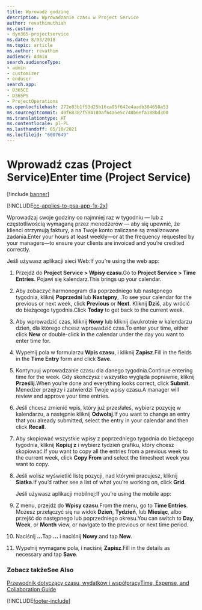 ```yaml
---
title: Wprowadź godzinę
description: Wprowadzanie czasu w Project Service
author: revathimuthiah
ms.custom:
- dyn365-projectservice
ms.date: 8/03/2018
ms.topic: article
ms.author: revathim
audience: Admin
search.audienceType:
- admin
- customizer
- enduser
search.app:
- D365CE
- D365PS
- ProjectOperations
ms.openlocfilehash: 272e83b1f53d25b16ca95f642e4aadb304658a53
ms.sourcegitcommit: 40f68387f594180af64a5e5c748b6efa188bd300
ms.translationtype: HT
ms.contentlocale: pl-PL
ms.lasthandoff: 05/10/2021
ms.locfileid: "6007649"
---
```

# <a name="enter-time-project-service"></a><span data-ttu-id="7126b-103">Wprowadź czas (Project Service)</span><span class="sxs-lookup"><span data-stu-id="7126b-103">Enter time (Project Service)</span></span>

[!include [banner](../includes/psa-now-project-operations.md)]

[!INCLUDE[cc-applies-to-psa-app-1x-2x](../includes/cc-applies-to-psa-app-1x-2x.md)]

<span data-ttu-id="7126b-104">Wprowadzaj swoje godziny co najmniej raz w tygodniu — lub z częstotliwością wymaganą przez menedżerów — aby się upewnić, że klienci otrzymują faktury, a na Twoje konto zaliczane są zrealizowane zadania.</span><span class="sxs-lookup"><span data-stu-id="7126b-104">Enter your hours at least weekly—or at the frequency requested by your managers—to ensure your clients are invoiced and you’re credited correctly.</span></span>  
  
 <span data-ttu-id="7126b-105">Jeśli używasz aplikacji sieci Web:</span><span class="sxs-lookup"><span data-stu-id="7126b-105">If you’re using the web app:</span></span>  
  
1. <span data-ttu-id="7126b-106">Przejdź do **Project Service > Wpisy czasu**.</span><span class="sxs-lookup"><span data-stu-id="7126b-106">Go to **Project Service > Time Entries**.</span></span> <span data-ttu-id="7126b-107">Pojawi się kalendarz.</span><span class="sxs-lookup"><span data-stu-id="7126b-107">This brings up your calendar.</span></span>  
  
2. <span data-ttu-id="7126b-108">Aby zobaczyć harmonogram dla poprzedniego lub następnego tygodnia, kliknij **Poprzedni** lub **Następny**, .</span><span class="sxs-lookup"><span data-stu-id="7126b-108">To see your calendar for the previous or next week, click **Previous** or **Next**.</span></span> <span data-ttu-id="7126b-109">Kliknij **Dziś**, aby wrócić do bieżącego tygodnia.</span><span class="sxs-lookup"><span data-stu-id="7126b-109">Click **Today** to get back to the current week.</span></span>  
  
3. <span data-ttu-id="7126b-110">Aby wprowadzić czas, kliknij **Nowy** lub kliknij dwukrotnie w kalendarzu dzień, dla którego chcesz wprowadzić czas.</span><span class="sxs-lookup"><span data-stu-id="7126b-110">To enter your time, either click **New** or double-click in the calendar under the day you want to enter time for.</span></span>  
  
4. <span data-ttu-id="7126b-111">Wypełnij pola w formularzu **Wpis czasu**, i kliknij **Zapisz**.</span><span class="sxs-lookup"><span data-stu-id="7126b-111">Fill in the fields in the **Time Entry** form and click **Save**.</span></span>  
  
5. <span data-ttu-id="7126b-112">Kontynuuj wprowadzanie czasu dla danego tygodnia.</span><span class="sxs-lookup"><span data-stu-id="7126b-112">Continue entering time for the week.</span></span> <span data-ttu-id="7126b-113">Gdy skończysz i wszystko wygląda poprawnie, kliknij **Prześlij**.</span><span class="sxs-lookup"><span data-stu-id="7126b-113">When you’re done and everything looks correct, click **Submit**.</span></span> <span data-ttu-id="7126b-114">Menedżer przejrzy i zatwierdzi Twoje wpisy czasu.</span><span class="sxs-lookup"><span data-stu-id="7126b-114">A manager will review and approve your time entries.</span></span>  
  
6. <span data-ttu-id="7126b-115">Jeśli chcesz zmienić wpis, który już przesłałeś, wybierz pozycję w kalendarzu, a następnie kliknij **Odwołaj**.</span><span class="sxs-lookup"><span data-stu-id="7126b-115">If you want to change an entry that you already submitted, select the entry in your calendar and then click **Recall**.</span></span>  
  
7. <span data-ttu-id="7126b-116">Aby skopiować wszystkie wpisy z poprzedniego tygodnia do bieżącego tygodnia, kliknij **Kopiuj z** i wybierz tydzień grafiku, który chcesz skopiować.</span><span class="sxs-lookup"><span data-stu-id="7126b-116">If you want to copy all the entries from a previous week to the current week, click **Copy From** and select the timesheet week you want to copy.</span></span>  
  
8. <span data-ttu-id="7126b-117">Jeśli wolisz wyświetlić listę pozycji, nad którymi pracujesz, kliknij **Siatka**.</span><span class="sxs-lookup"><span data-stu-id="7126b-117">If you’d rather see a list of what you’re working on, click **Grid**.</span></span>  
  
   <span data-ttu-id="7126b-118">Jeśli używasz aplikacji mobilnej:</span><span class="sxs-lookup"><span data-stu-id="7126b-118">If you’re using the mobile app:</span></span>  
  
9. <span data-ttu-id="7126b-119">Z menu, przejdź do **Wpisy czasu**.</span><span class="sxs-lookup"><span data-stu-id="7126b-119">From the menu, go to **Time Entries**.</span></span>     <span data-ttu-id="7126b-120">Możesz przełączyć się na widok **Dzień**, **Tydzień**, lub **Miesiąc**, albo przejść do następnego lub poprzedniego okresu.</span><span class="sxs-lookup"><span data-stu-id="7126b-120">You can switch to **Day**, **Week**, or **Month** view, or navigate to the previous or next time period.</span></span>  
  
10. <span data-ttu-id="7126b-121">Naciśnij **…**</span><span class="sxs-lookup"><span data-stu-id="7126b-121">Tap **…**</span></span> <span data-ttu-id="7126b-122">i naciśnij **Nowy**.</span><span class="sxs-lookup"><span data-stu-id="7126b-122">and tap **New**.</span></span>  
  
11. <span data-ttu-id="7126b-123">Wypełnij wymagane pola, i naciśnij **Zapisz**.</span><span class="sxs-lookup"><span data-stu-id="7126b-123">Fill in the details as necessary and tap **Save**.</span></span>  
  
### <a name="see-also"></a><span data-ttu-id="7126b-124">Zobacz także</span><span class="sxs-lookup"><span data-stu-id="7126b-124">See Also</span></span>  
 [<span data-ttu-id="7126b-125">Przewodnik dotyczący czasu, wydatków i współpracy</span><span class="sxs-lookup"><span data-stu-id="7126b-125">Time, Expense, and Collaboration Guide</span></span>](../psa/time-expense-collaboration-guide.md)


[!INCLUDE[footer-include](../includes/footer-banner.md)]